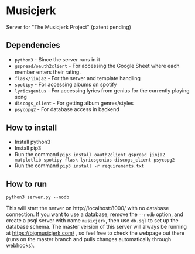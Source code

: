 # Musicjerk

Server for "The Musicjerk Project" (patent pending)

## Dependencies

* ```python3``` - Since the server runs in it
* ```gspread/oauth2client``` - For accessing the Google Sheet where each member enters their rating.
* ```flask/jinja2``` - For the server and template handling
* ```spotipy``` - For accessing albums on spotify
* ```lyricsgenius``` - For accessing lyrics from genius for the currently playing song
* ```discogs_client``` - For getting album genres/styles
* ```psycopg2``` - For database access in backend

## How to install
* Install python3
* Install pip3
* Run the command ```pip3 install oauth2client gspread jinja2 matplotlib spotipy flask lyricsgenius discogs_client psycopg2```
* Run the command ```pip3 install -r requirements.txt```

## How to run
```python3 server.py --nodb```

This will start the server on http://localhost:8000/ with no database connection. If you want to use a database, remove the 
```--nodb``` option, and create a psql server with name ```musicjerk```, then use ```db.sql``` to set up the database schema.
The master version of this server will always be running at https://bigmusicjerk.com/ , so feel free to check the 
webpage out there (runs on the master branch and pulls changes automatically through webhooks).

